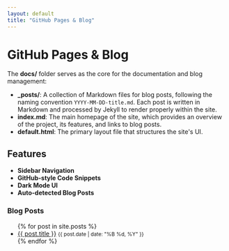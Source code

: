 ```yaml
---
layout: default
title: "GitHub Pages & Blog"
---
```


# GitHub Pages & Blog

The **docs/** folder serves as the core for the documentation and blog management:

- **_posts/**: A collection of Markdown files for blog posts, following the naming convention `YYYY-MM-DD-title.md`. Each post is written in Markdown and processed by Jekyll to render properly within the site.
- **index.md**: The main homepage of the site, which provides an overview of the project, its features, and links to blog posts.
- **default.html**: The primary layout file that structures the site's UI. 

## Features
- **Sidebar Navigation**
- **GitHub-style Code Snippets**
- **Dark Mode UI**
- **Auto-detected Blog Posts**

### Blog Posts

<ul>
  {% for post in site.posts %}
    <li>
      <a href="{{ post.url }}">{{ post.title }}</a>
      <small>{{ post.date | date: "%B %d, %Y" }}</small>
    </li>
  {% endfor %}
</ul>
